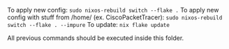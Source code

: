 To apply new config: `sudo nixos-rebuild switch --flake .`
To apply new config with stuff from /home/ (ex. CiscoPacketTracer): `sudo nixos-rebuild switch --flake . --impure`
To update: `nix flake update`

All previous commands should be executed inside this folder.
